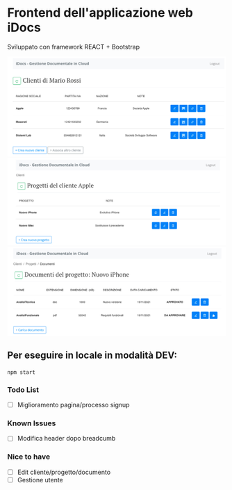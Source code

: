 # Frontend dell'applicazione web iDocs
Sviluppato con framework REACT + Bootstrap 

![Clienti](/doc/clienti.jpg)
![Progetti](/doc/progetti.jpg)
![Documenti](/doc/documenti.jpg)


## Per eseguire in locale in modalità DEV: 
```shell script
npm start
```

### Todo List
- [ ] Miglioramento pagina/processo signup

### Known Issues
- [ ] Modifica header dopo breadcumb

### Nice to have
- [ ] Edit cliente/progetto/documento
- [ ] Gestione utente

